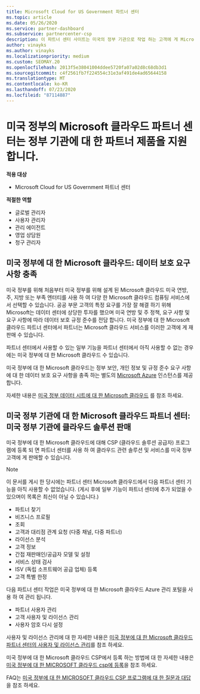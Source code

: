 ```yaml
---
title: Microsoft Cloud for US Government 파트너 센터
ms.topic: article
ms.date: 05/26/2020
ms.service: partner-dashboard
ms.subservice: partnercenter-csp
description: 이 파트너 센터 사이트는 미국의 정부 기관으로 작업 하는 고객에 게 Microsoft 클라우드 솔루션을 제공 하는 Microsoft 파트너를 위한 것입니다.
author: vinayks
ms.author: vinayks
ms.localizationpriority: medium
ms.custom: SEOMAY.20
ms.openlocfilehash: 2013f5e38041004ddee5720fa07a02d8c68db3d1
ms.sourcegitcommit: c4f2561fb7f224554c31e3af491de4ad65644158
ms.translationtype: MT
ms.contentlocale: ko-KR
ms.lasthandoff: 07/23/2020
ms.locfileid: "87114887"
---
```

# <a name="partner-center-for-microsoft-cloud-for-us-government-supports-partner-offers-to-government-agencies"></a>미국 정부의 Microsoft 클라우드 파트너 센터는 정부 기관에 대 한 파트너 제품을 지원 합니다.

**적용 대상**

- Microsoft Cloud for US Government 파트너 센터

**적절한 역할**

- 글로벌 관리자
- 사용자 관리자
- 관리 에이전트
- 영업 상담원
- 청구 관리자

## <a name="microsoft-cloud-for-us-government-meeting-data-protection-requirements"></a>미국 정부에 대 한 Microsoft 클라우드: 데이터 보호 요구 사항 충족

미국 정부를 위해 처음부터 미국 정부를 위해 설계 된 Microsoft 클라우드 미국 연방, 주, 지방 또는 부족 엔터티를 사용 하 여 다양 한 Microsoft 클라우드 컴퓨팅 서비스에서 선택할 수 있습니다. 공공 부문 고객의 특정 요구를 가장 잘 해결 하기 위해 Microsoft는 데이터 센터에 상당한 투자를 했으며 미국 연방 및 주 정책, 요구 사항 및 요구 사항에 따라 데이터 보호 규정 준수를 전담 합니다. 미국 정부에 대 한 Microsoft 클라우드 파트너 센터에서 파트너는 Microsoft 클라우드 서비스를 이러한 고객에 게 재판매 수 있습니다.

파트너 센터에서 사용할 수 있는 일부 기능을 파트너 센터에서 아직 사용할 수 없는 경우에는 미국 정부에 대 한 Microsoft 클라우드 수 있습니다.

미국 정부에 대 한 Microsoft 클라우드는 정부 보안, 개인 정보 및 규정 준수 요구 사항에 대 한 데이터 보호 요구 사항을 충족 하는 별도의 [Microsoft Azure](https://azure.microsoft.com/overview/clouds/government/) 인스턴스를 제공 합니다. 

자세한 내용은 [미국 정부 데이터 시트에 대 한 Microsoft 클라우드](https://download.microsoft.com/download/C/9/C/C9CA3002-DFC4-4ADA-841F-DF42AEC042FB/Microsoft_Azure_Government_Datasheet_EN_US.PDF) 를 참조 하세요.

## <a name="partner-center-for-microsoft-cloud-for-us-government-selling-cloud-solutions-to-us-government-entities"></a>미국 정부 기관에 대 한 Microsoft 클라우드 파트너 센터: 미국 정부 기관에 클라우드 솔루션 판매

미국 정부에 대 한 Microsoft 클라우드에 대해 CSP (클라우드 솔루션 공급자) 프로그램에 등록 되 면 파트너 센터를 사용 하 여 클라우드 관련 솔루션 및 서비스를 미국 정부 고객에 게 판매할 수 있습니다. 

> [!NOTE]  
> 이 문서를 게시 한 당시에는 파트너 센터 Microsoft 클라우드에서 다음 파트너 센터 기능을 아직 사용할 수 없었습니다. (게시 후에 일부 기능이 파트너 센터에 추가 되었을 수 있으며이 목록은 최신이 아닐 수 있습니다.)

- 파트너 찾기
- 비즈니스 프로필
- 조회
- 고객과 대리점 관계 요청 (다중 채널, 다중 파트너)
- 라이선스 분석
- 고객 정보
- 간접 재판매인/공급자 모델 및 설정
- 서비스 상태 검사
- ISV (독립 소프트웨어 공급 업체) 등록
- 고객 특별 한정

다음 파트너 센터 작업은 미국 정부에 대 한 Microsoft 클라우드 Azure 관리 포털을 사용 하 여 관리 됩니다. 

- 파트너 사용자 관리
- 고객 사용자 및 라이선스 관리
- 사용자 암호 다시 설정

사용자 및 라이선스 관리에 대 한 자세한 내용은 [미국 정부에 대 한 Microsoft 클라우드 파트너 센터의 사용자 및 라이선스 관리](user-management-in-partner-center-for-microsoft-us-govt-cloud.md)를 참조 하세요.

미국 정부에 대 한 Microsoft 클라우드 CSP에서 등록 하는 방법에 대 한 자세한 내용은 [미국 정부에 대 한 MICROSOFT 클라우드 csp에 등록](enroll-in-csp-for-microsoft-us-govt-cloud.md)을 참조 하세요.

FAQ는 [미국 정부에 대 한 MICROSOFT 클라우드 CSP 프로그램에 대 한 질문과 대답](faq-for-us-govt-cloud.md)을 참조 하세요.
